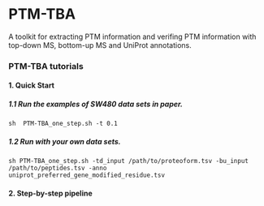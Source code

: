 # PTM-TBA

A toolkit for extracting PTM information and verifing PTM information with top-down MS, bottom-up MS and UniProt annotations.

### PTM-TBA tutorials
#### 1. Quick Start
##### 1.1 Run the examples of SW480 data sets in paper. 

    sh  PTM-TBA_one_step.sh -t 0.1
    
##### 1.2 Run with your own data sets.

    sh PTM-TBA_one_step.sh -td_input /path/to/proteoform.tsv -bu_input /path/to/peptides.tsv -anno uniprot_preferred_gene_modified_residue.tsv
    
#### 2. Step-by-step pipeline
